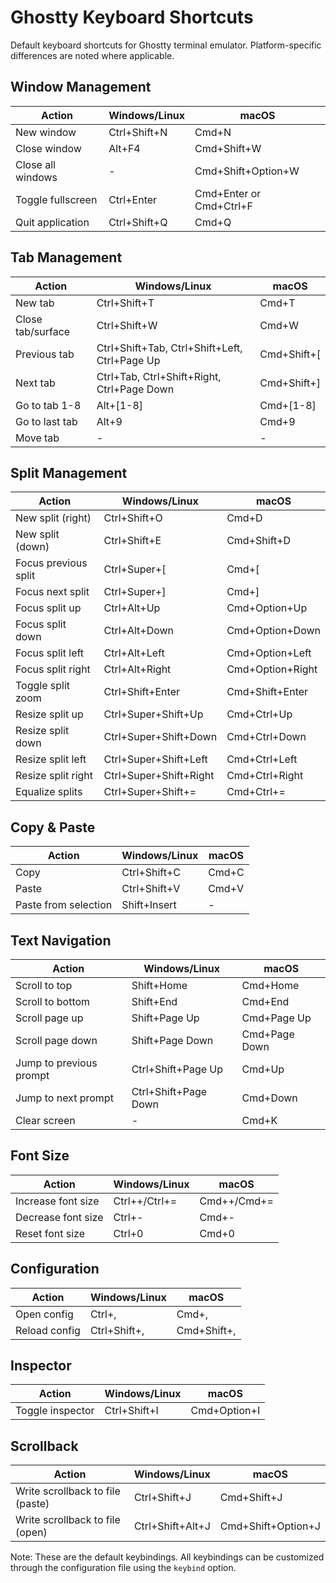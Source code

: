 # Ghostty Keyboard Shortcuts

Default keyboard shortcuts for Ghostty terminal emulator. Platform-specific differences are noted where applicable.

## Window Management

| Action            | Windows/Linux | macOS                   |
| ----------------- | ------------- | ----------------------- |
| New window        | Ctrl+Shift+N  | Cmd+N                   |
| Close window      | Alt+F4        | Cmd+Shift+W             |
| Close all windows | -             | Cmd+Shift+Option+W      |
| Toggle fullscreen | Ctrl+Enter    | Cmd+Enter or Cmd+Ctrl+F |
| Quit application  | Ctrl+Shift+Q  | Cmd+Q                   |

## Tab Management

| Action            | Windows/Linux                                 | macOS       |
| ----------------- | --------------------------------------------- | ----------- |
| New tab           | Ctrl+Shift+T                                  | Cmd+T       |
| Close tab/surface | Ctrl+Shift+W                                  | Cmd+W       |
| Previous tab      | Ctrl+Shift+Tab, Ctrl+Shift+Left, Ctrl+Page Up | Cmd+Shift+[ |
| Next tab          | Ctrl+Tab, Ctrl+Shift+Right, Ctrl+Page Down    | Cmd+Shift+] |
| Go to tab 1-8     | Alt+[1-8]                                     | Cmd+[1-8]   |
| Go to last tab    | Alt+9                                         | Cmd+9       |
| Move tab          | -                                             | -           |

## Split Management

| Action               | Windows/Linux          | macOS            |
| -------------------- | ---------------------- | ---------------- |
| New split (right)    | Ctrl+Shift+O           | Cmd+D            |
| New split (down)     | Ctrl+Shift+E           | Cmd+Shift+D      |
| Focus previous split | Ctrl+Super+[           | Cmd+[            |
| Focus next split     | Ctrl+Super+]           | Cmd+]            |
| Focus split up       | Ctrl+Alt+Up            | Cmd+Option+Up    |
| Focus split down     | Ctrl+Alt+Down          | Cmd+Option+Down  |
| Focus split left     | Ctrl+Alt+Left          | Cmd+Option+Left  |
| Focus split right    | Ctrl+Alt+Right         | Cmd+Option+Right |
| Toggle split zoom    | Ctrl+Shift+Enter       | Cmd+Shift+Enter  |
| Resize split up      | Ctrl+Super+Shift+Up    | Cmd+Ctrl+Up      |
| Resize split down    | Ctrl+Super+Shift+Down  | Cmd+Ctrl+Down    |
| Resize split left    | Ctrl+Super+Shift+Left  | Cmd+Ctrl+Left    |
| Resize split right   | Ctrl+Super+Shift+Right | Cmd+Ctrl+Right   |
| Equalize splits      | Ctrl+Super+Shift+=     | Cmd+Ctrl+=       |

## Copy & Paste

| Action               | Windows/Linux | macOS |
| -------------------- | ------------- | ----- |
| Copy                 | Ctrl+Shift+C  | Cmd+C |
| Paste                | Ctrl+Shift+V  | Cmd+V |
| Paste from selection | Shift+Insert  | -     |

## Text Navigation

| Action                  | Windows/Linux        | macOS         |
| ----------------------- | -------------------- | ------------- |
| Scroll to top           | Shift+Home           | Cmd+Home      |
| Scroll to bottom        | Shift+End            | Cmd+End       |
| Scroll page up          | Shift+Page Up        | Cmd+Page Up   |
| Scroll page down        | Shift+Page Down      | Cmd+Page Down |
| Jump to previous prompt | Ctrl+Shift+Page Up   | Cmd+Up        |
| Jump to next prompt     | Ctrl+Shift+Page Down | Cmd+Down      |
| Clear screen            | -                    | Cmd+K         |

## Font Size

| Action             | Windows/Linux | macOS       |
| ------------------ | ------------- | ----------- |
| Increase font size | Ctrl++/Ctrl+= | Cmd++/Cmd+= |
| Decrease font size | Ctrl+-        | Cmd+-       |
| Reset font size    | Ctrl+0        | Cmd+0       |

## Configuration

| Action        | Windows/Linux | macOS       |
| ------------- | ------------- | ----------- |
| Open config   | Ctrl+,        | Cmd+,       |
| Reload config | Ctrl+Shift+,  | Cmd+Shift+, |

## Inspector

| Action           | Windows/Linux | macOS        |
| ---------------- | ------------- | ------------ |
| Toggle inspector | Ctrl+Shift+I  | Cmd+Option+I |

## Scrollback

| Action                           | Windows/Linux    | macOS              |
| -------------------------------- | ---------------- | ------------------ |
| Write scrollback to file (paste) | Ctrl+Shift+J     | Cmd+Shift+J        |
| Write scrollback to file (open)  | Ctrl+Shift+Alt+J | Cmd+Shift+Option+J |

Note: These are the default keybindings. All keybindings can be customized through the configuration file using the `keybind` option.
